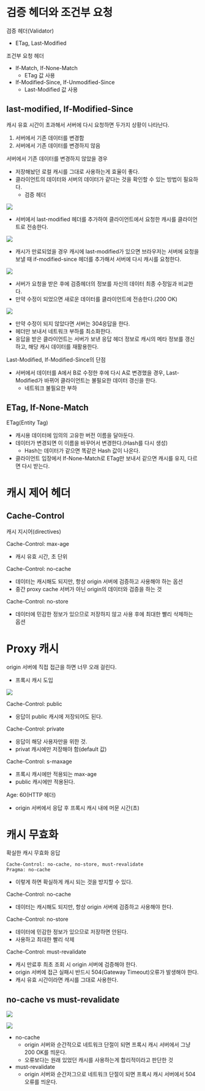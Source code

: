 # 검증 헤더와 조건부 요청

검증 헤더(Validator)

- ETag, Last-Modified

조건부 요청 헤더

- If-Match, If-None-Match
  - ETag 값 사용
- If-Modified-Since, If-Unmodified-Since
  - Last-Modified 값 사용

## last-modified, If-Modified-Since

캐시 유효 시간이 초과해서 서버에 다시 요청하면 두가지 상황이 나타난다.

1. 서버에서 기존 데이터를 변경함
2. 서버에서 기존 데이터를 변경하지 않음

서버에서 기존 데이터를 변경하지 않았을 경우

- 저장해놨던 로컬 캐시를 그대로 사용하는게 효율이 좋다.
- 클라이언트의 데이터와 서버의 데이터가 같다는 것을 확인할 수 있는 방법이 필요하다.
  - 검증 헤더

![](img/2022-10-02-21-17-09.png)

- 서버에서 last-modified 헤더를 추가하여 클라이언트에서 요청한 캐시를 클라이언트로 전송한다.

![](img/2022-10-02-21-18-08.png)

- 캐시가 만료되었을 경우 캐시에 last-modified가 있으면 브라우저는 서버에 요청을 보낼 때 if-modified-since 헤더를 추가해서 서버에 다시 캐시를 요청한다.

![](img/2022-10-02-21-24-28.png)

- 서버가 요청을 받은 후에 검증헤더의 정보를 자신의 데이터 최종 수정일과 비교한다.
- 만약 수정이 되었으면 새로운 데이터를 클라이언트에 전송한다.(200 OK)

![](img/2022-10-02-21-25-11.png)

- 만약 수정이 되지 않았다면 서버는 304응답을 한다.
- 헤더만 보내서 네트워크 부하를 최소화한다.
- 응답을 받은 클라이언트는 서버가 보낸 응답 헤더 정보로 캐시의 메타 정보를 갱신하고, 해당 캐시 데이터를 재활용한다.

Last-Modified, If-Modified-Since의 단점

- 서버에서 데이터를 A에서 B로 수정한 후에 다시 A로 변경했을 경우, Last-Modified가 바뀌어 클라이언트는 불필요한 데이터 갱신을 한다.
  - 네트워크 불필요한 부하

## ETag, If-None-Match

ETag(Entity Tag)

- 캐시용 데이터에 임의의 고유한 버전 이름을 달아둔다.
- 데이터가 변경되면 이 이름을 바꾸어서 변경한다.(Hash를 다시 생성)
  - Hash는 데이터가 같으면 똑같은 Hash 값이 나온다.
- 클라이언트 입장에서 If-None-Match로 ETag만 보내서 같으면 캐시를 유지, 다르면 다시 받는다.

# 캐시 제어 헤더

## Cache-Control

캐시 지시어(directives)

Cache-Control: max-age

- 캐시 유효 시간, 초 단위

Cache-Control: no-cache

- 데이터는 캐시해도 되지만, 항상 origin 서버에 검증하고 사용해야 하는 옵션
- 중간 proxy cache 서버가 아닌 origin의 데이터와 검증을 하는 것

Cache-Control: no-store

- 데이터에 민감한 정보가 있으므로 저장하지 않고 사용 후에 최대한 빨리 삭제하는 옵션

# Proxy 캐시

origin 서버에 직접 접근을 하면 너무 오래 걸린다.

- 프록시 캐시 도입

![](img/2022-10-02-21-52-32.png)

Cache-Control: public

- 응답이 public 캐시에 저장되어도 된다.

Cache-Control: private

- 응답이 해당 사용자만을 위한 것.
- privat 캐시에만 저장해야 함(default 값)

Cache-Control: s-maxage

- 프록시 캐시에만 적용되는 max-age
- public 캐시에만 적용된다.

Age: 60(HTTP 헤더)

- origin 서버에서 응답 후 프록시 캐시 내에 머문 시간(초)

# 캐시 무효화

확실한 캐시 무효화 응답

```
Cache-Control: no-cache, no-store, must-revalidate
Pragma: no-cache
```

- 이렇게 하면 확실하게 캐시 되는 것을 방지할 수 있다.

Cache-Control: no-cache

- 데이터는 캐시해도 되지만, 항상 origin 서버에 검증하고 사용해야 한다.

Cache-Control: no-store

- 데이터에 민감한 정보가 있으므로 저장하면 안된다.
- 사용하고 최대한 빨리 삭제

Cache-Control: must-revalidate

- 캐시 만료후 최초 조회 시 origin 서버에 검증해야 한다.
- origin 서버에 접근 실패시 반드시 504(Gateway Timeout)오류가 발생해야 한다.
- 캐시 유효 시간이라면 캐시를 그대로 사용한다.


## no-cache vs must-revalidate

![](img/2022-10-02-22-03-45.png)

![](img/2022-10-02-22-03-54.png)

- no-cache
  - origin 서버와 순간적으로 네트워크 단절이 되면 프록시 캐시 서버에서 그냥 200 OK를 띄운다.
  - 오류보다는 원래 있었던 캐시를 사용하는게 합리적이라고 판단한 것
- must-revalidate
  - origin 서버와 순간저그으로 네트워크 단절이 되면 프록시 캐시 서버에서 504 오류를 띄운다.